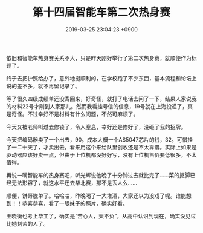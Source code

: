 ﻿---
layout: post
title: 第十四届智能车第二次热身赛
date: 2019-03-25 23:04:23 +0900
categories: 日记
---

依旧和智能车热身赛关系不大，只是昨天刚好举行了第二次热身赛，就顺便作为标题了。

终于去把护照给办了，意外地挺顺利的，在学校跑了不少东西，基本流程和论坛上说的差不多，就不再留记录了。

等了很久四级成绩单还没寄回来，好奇怪，就打了电话去问了一下，结果人家说我的材料22号才刚到人家那儿。然而我看挂号信的信息，19号就在上海投递了，真是奇怪。不过幸好不是材料有什么问题，不然可麻烦了。

今天又被老师叫过去修锁了，令人窒息，幸好还是修好了，没砸了我的招牌。

今天把编码器卖了一个出去，90。成本大概一个AS5047芯片的钱，32。可惜挂了一二十天了，才卖出去，看来用这个来给队里创收还是不太靠谱。实际上如果是驱动器应该好卖一点，但由于上位机都没好好写，没有上位机售价要低很多，不太值得。

再说一嘴智能车的热身赛吧，听光辉说他晚了十分钟过去就比完了……菜的抠脚已经无法形容了，就这水平还去华北赛，那不是丢人么……

顺便，饼哥脱单了。哈哈哈，昨晚喝了一大堆酒，大家还以为没戏了呢。谁能想到！！恭喜恭喜，看了一眼妹子的照片，确实好看。

王晓衡也考上华工了，确实是“苦心人，天不负”，从高中认识到现在，确实没见过比她刻苦的人了。






